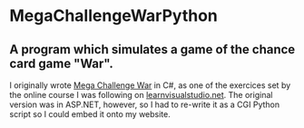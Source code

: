 <h1>MegaChallengeWarPython</h1>
<h2>A program which simulates a game of the chance card game "War".</h2>
I originally wrote <a href="https://github.com/pda87/MegaChallengeWar" target="_blank">Mega Challenge War</a> in C#, as one of the exercices set by the online course I was following on <a href="www.learnvisualstudio.net" target="_blank">learnvisualstudio.net</a>. The original version was in ASP.NET, however, so I had to re-write it as a CGI Python script so I could embed it onto my website.
